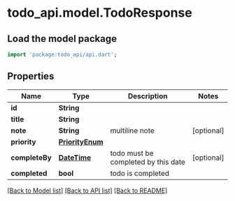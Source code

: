 # todo_api.model.TodoResponse

## Load the model package
```dart
import 'package:todo_api/api.dart';
```

## Properties
Name | Type | Description | Notes
------------ | ------------- | ------------- | -------------
**id** | **String** |  | 
**title** | **String** |  | 
**note** | **String** | multiline note | [optional] 
**priority** | [**PriorityEnum**](PriorityEnum.md) |  | 
**completeBy** | [**DateTime**](DateTime.md) | todo must be completed by this date | [optional] 
**completed** | **bool** | todo is completed | 

[[Back to Model list]](../README.md#documentation-for-models) [[Back to API list]](../README.md#documentation-for-api-endpoints) [[Back to README]](../README.md)


